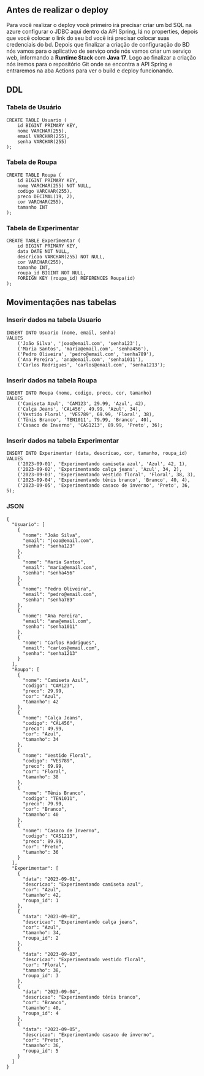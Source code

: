 ## Antes de realizar o deploy
Para você realizar o deploy você primeiro irá precisar criar um bd SQL na azure configurar o JDBC aqui dentro da API Spring, lá no properties, depois que você colocar o link do seu bd
você irá precisar colocar suas credenciais do bd.
Depois que finalizar a criação de configuração do BD nós vamos para o aplicativo de serviço onde nós vamos criar um serviço web, informando a **Runtime Stack** com **Java 17**. Logo ao
finalizar a criação nós iremos para o repositório Git onde se encontra a API Spring e entraremos na aba Actions para ver o build e deploy funcionando.

## DDL

### Tabela de Usuário
```
CREATE TABLE Usuario (
    id BIGINT PRIMARY KEY,
    nome VARCHAR(255),
    email VARCHAR(255),
    senha VARCHAR(255)
);
```

### Tabela de Roupa
```
CREATE TABLE Roupa (
    id BIGINT PRIMARY KEY,
    nome VARCHAR(255) NOT NULL,
    codigo VARCHAR(255),
    preco DECIMAL(19, 2),
    cor VARCHAR(255),
    tamanho INT
);
```

### Tabela de Experimentar
```
CREATE TABLE Experimentar (
    id BIGINT PRIMARY KEY,
    data DATE NOT NULL,
    descricao VARCHAR(255) NOT NULL,
    cor VARCHAR(255),
    tamanho INT,
    roupa_id BIGINT NOT NULL,
    FOREIGN KEY (roupa_id) REFERENCES Roupa(id)
);
```

## Movimentações nas tabelas

### Inserir dados na tabela Usuario
```
INSERT INTO Usuario (nome, email, senha)
VALUES
    ('João Silva', 'joao@email.com', 'senha123'),
    ('Maria Santos', 'maria@email.com', 'senha456'),
    ('Pedro Oliveira', 'pedro@email.com', 'senha789'),
    ('Ana Pereira', 'ana@email.com', 'senha1011'),
    ('Carlos Rodrigues', 'carlos@email.com', 'senha1213');
```

### Inserir dados na tabela Roupa
```
INSERT INTO Roupa (nome, codigo, preco, cor, tamanho)
VALUES
    ('Camiseta Azul', 'CAM123', 29.99, 'Azul', 42),
    ('Calça Jeans', 'CAL456', 49.99, 'Azul', 34),
    ('Vestido Floral', 'VES789', 69.99, 'Floral', 38),
    ('Tênis Branco', 'TEN1011', 79.99, 'Branco', 40),
    ('Casaco de Inverno', 'CAS1213', 89.99, 'Preto', 36);
```

### Inserir dados na tabela Experimentar
```
INSERT INTO Experimentar (data, descricao, cor, tamanho, roupa_id)
VALUES
    ('2023-09-01', 'Experimentando camiseta azul', 'Azul', 42, 1),
    ('2023-09-02', 'Experimentando calça jeans', 'Azul', 34, 2),
    ('2023-09-03', 'Experimentando vestido floral', 'Floral', 38, 3),
    ('2023-09-04', 'Experimentando tênis branco', 'Branco', 40, 4),
    ('2023-09-05', 'Experimentando casaco de inverno', 'Preto', 36, 5);
```

### JSON

```
{
  "Usuario": [
    {
      "nome": "João Silva",
      "email": "joao@email.com",
      "senha": "senha123"
    },
    {
      "nome": "Maria Santos",
      "email": "maria@email.com",
      "senha": "senha456"
    },
    {
      "nome": "Pedro Oliveira",
      "email": "pedro@email.com",
      "senha": "senha789"
    },
    {
      "nome": "Ana Pereira",
      "email": "ana@email.com",
      "senha": "senha1011"
    },
    {
      "nome": "Carlos Rodrigues",
      "email": "carlos@email.com",
      "senha": "senha1213"
    }
  ],
  "Roupa": [
    {
      "nome": "Camiseta Azul",
      "codigo": "CAM123",
      "preco": 29.99,
      "cor": "Azul",
      "tamanho": 42
    },
    {
      "nome": "Calça Jeans",
      "codigo": "CAL456",
      "preco": 49.99,
      "cor": "Azul",
      "tamanho": 34
    },
    {
      "nome": "Vestido Floral",
      "codigo": "VES789",
      "preco": 69.99,
      "cor": "Floral",
      "tamanho": 38
    },
    {
      "nome": "Tênis Branco",
      "codigo": "TEN1011",
      "preco": 79.99,
      "cor": "Branco",
      "tamanho": 40
    },
    {
      "nome": "Casaco de Inverno",
      "codigo": "CAS1213",
      "preco": 89.99,
      "cor": "Preto",
      "tamanho": 36
    }
  ],
  "Experimentar": [
    {
      "data": "2023-09-01",
      "descricao": "Experimentando camiseta azul",
      "cor": "Azul",
      "tamanho": 42,
      "roupa_id": 1
    },
    {
      "data": "2023-09-02",
      "descricao": "Experimentando calça jeans",
      "cor": "Azul",
      "tamanho": 34,
      "roupa_id": 2
    },
    {
      "data": "2023-09-03",
      "descricao": "Experimentando vestido floral",
      "cor": "Floral",
      "tamanho": 38,
      "roupa_id": 3
    },
    {
      "data": "2023-09-04",
      "descricao": "Experimentando tênis branco",
      "cor": "Branco",
      "tamanho": 40,
      "roupa_id": 4
    },
    {
      "data": "2023-09-05",
      "descricao": "Experimentando casaco de inverno",
      "cor": "Preto",
      "tamanho": 36,
      "roupa_id": 5
    }
  ]
}
```
